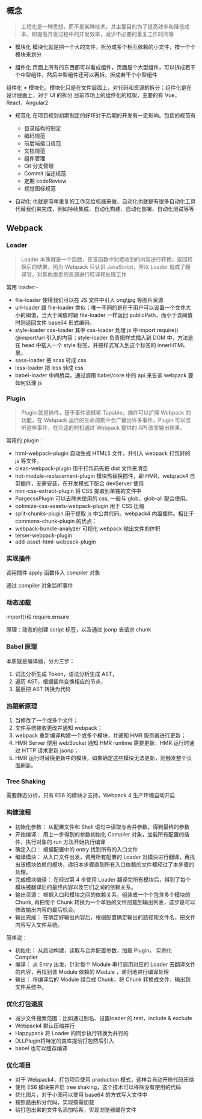 ## 概念

> 工程化是一种思想，而不是某种技术。其主要目的为了提高效率和降低成本，即提高开发过程中的开发效率，减少不必要的重复工作时间等

- 模块化
  模块化就是把一个大的文件，拆分成多个相互依赖的小文件，按一个个模块来划分

- 组件化
  页面上所有的东西都可以看成组件，页面是个大型组件，可以拆成若干个中型组件，然后中型组件还可以再拆，拆成若干个小型组件

组件化 ≠ 模块化。模块化只是在文件层面上，对代码和资源的拆分；组件化是在设计层面上，对于 UI 的拆分
目前市场上的组件化的框架，主要的有 Vue，React，Angular2

- 规范化
  在项目规划初期制定的好坏对于后期的开发有一定影响。包括的规范有

  - 目录结构的制定
  - 编码规范
  - 前后端接口规范
  - 文档规范
  - 组件管理
  - Git 分支管理
  - Commit 描述规范
  - 定期 codeReview
  - 视觉图标规范

- 自动化
  也就是简单重复的工作交给机器来做，自动化也就是有很多自动化工具代替我们来完成，例如持续集成、自动化构建、自动化部署、自动化测试等等

## Webpack

### Loader

> Loader 本质就是一个函数，在该函数中对接收到的内容进行转换，返回转换后的结果。因为 Webpack 只认识 JavaScript，所以 Loader 就成了翻译官，对其他类型的资源进行转译预处理工作

常用 loader:-

- file-loader 使得我们可以在 JS 文件中引入 png\jpg 等图片资源
- url-loader 跟 file-loader 类似；唯一不同的是在于用户可以设置一个文件大小的阈值，当大于阈值时跟 file-loader 一样返回 publicPath，而小于该阈值时则返回文件 base64 形式编码。
- style-loader css-loader 其中 css-loader 处理 js 中 import require() @import/url 引入的内容；style-loader 负责把样式插入到 DOM 中，方法是在 head 中插入一个 style 标签，并把样式写入到这个标签的 innerHTML 里。
- sass-loader 把 scss 转成 css
- less-loader 把 less 转成 css
- babel-loader 中间桥梁，通过调用 babel/core 中的 api 来告诉 webpack 要如何处理 js

### Plugin

> Plugin 就是插件，基于事件流框架 Tapable，插件可以扩展 Webpack 的功能，在 Webpack 运行的生命周期中会广播出许多事件，Plugin 可以监听这些事件，在合适的时机通过 Webpack 提供的 API 改变输出结果。

常用的 plugin：

- html-webpack-plugin 自动生成 HTML5 文件，并引入 webpack 打包好的 js 等文件。
- clean-webpack-plugin 用于打包前先把 dist 文件夹清空
- hot-module-replacement-plugin 模块热替换插件，即 HMR，webpack4 自带插件，无需安装，在开发模式下配合 devServer 使用
- mini-css-extract-plugin 将 CSS 提取到单独的文件中
- PurgecssPlugin 可以去除未使用的 css, 一般与 glob、glob-all 配合使用。
- optimize-css-assets-webpack-plugin 用于 CSS 压缩
- split-chunks-plugin 用于提取 js 中公共代码。webpack4 内置插件。相比于 commons-chunk-plugin 的优点：
- webpack-bundle-analyzer 可视化 webpack 输出文件的体积
- terser-webpack-plugin
- add-asset-html-webpack-plugin

### 实现插件

调用插件 apply 函数传入 compiler 对象

通过 compiler 对象监听事件

### 动态加载

import()和 require.ensure

原理：动态的创建 script 标签，以及通过 jsonp 去请求 chunk

### Babel 原理

本质就是编译器，分为三步：

1. 词法分析生成 Token，语法分析生成 AST，
2. 遍历 AST，根据插件变换相应的节点，
3. 最后把 AST 转换为代码

### 热跟新原理

1. 当修改了一个或多个文件；
2. 文件系统接收更改并通知 webpack；
3. webpack 重新编译构建一个或多个模块，并通知 HMR 服务器进行更新；
4. HMR Server 使用 webSocket 通知 HMR runtime 需要更新，HMR 运行时通过 HTTP 请求更新 jsonp；
5. HMR 运行时替换更新中的模块，如果确定这些模块无法更新，则触发整个页面刷新。

### Tree Shaking

需要静态分析，只有 ES6 的模块才支持，Webpack 4 生产环境自动开启

### 构建流程

- 初始化参数： 从配置文件和 Shell 语句中读取与合并参数，得到最终的参数
- 开始编译： 用上一步得到的参数初始化 Compiler 对象，加载所有配置的插件，执行对象的 run 方法开始执行编译
- 确定入口： 根据配置中的 entry 找到所有的入口文件
- 编译模块： 从入口文件出发，调用所有配置的 Loader 对模块进行翻译，再找出该模块依赖的模块，递归本步骤直到所有入口依赖的文件都经过了本步骤的处理。
- 完成模块编译： 在经过第 4 步使用 Loader 翻译完所有模块后，得到了每个模块被翻译后的最终内容以及它们之间的依赖关系。
- 输出资源： 根据入口和模块之间的依赖关系，组装成一个个包含多个模块的 Chunk, 再把每个 Chunk 转换为一个单独的文件加载到输出列表，这步是可以修改输出内容的最后机会。
- 输出完成： 在确定好输出内容后，根据配置确定输出的路径和文件名，把文件内容写入文件系统。

简单说：

- 初始化： 从启动构建，读取与合并配置参数，加载 Plugin， 实例化 Compiler
- 编译： 从 Entry 出发，针对每个 Module 串行调用对应的 Loader 去翻译文件的内容，再找到该 Module 依赖的 Module ，递归地进行编译处理
- 输出： 将编译后的 Module 组合成 Chunk，将 Chunk 转换成文件，输出到文件系统中。

### 优化打包速度

- 减少文件搜索范围：比如通过别名、设置loader 的 test，include & exclude
- Webpack4 默认压缩并行
- Happypack 将 Loader 的同步执行转换为并行的
- DLLPlugin将特定的类库提前打包然后引入
- babel 也可以缓存编译

### 优化项目
- 对于 Webpack4，打包项目使用 production 模式，这样会自动开启代码压缩
- 使用 ES6 模块来开启 tree shaking，这个技术可以移除没有使用的代码
- 优化图片，对于小图可以使用 base64 的方式写入文件中
- 按照路由拆分代码，实现按需加载
- 给打包出来的文件名添加哈希，实现浏览器缓存文件